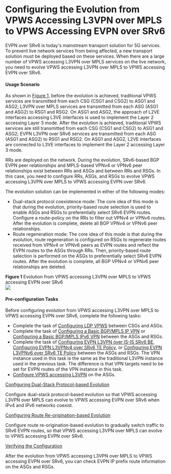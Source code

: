 Configuring the Evolution from VPWS Accessing L3VPN over MPLS to VPWS Accessing EVPN over SRv6
==============================================================================================

EVPN over SRv6 is today's mainstream transport solution for 5G services. To prevent live network services from being affected, a new transport solution must be deployed based on these services. When there are a large number of VPWS accessing L3VPN over MPLS services on the live network, you need to evolve VPWS accessing L3VPN over MPLS to VPWS accessing EVPN over SRv6.

#### Usage Scenario

As shown in [Figure 1](#EN-US_TASK_0288152680__fig1778318276461), before the evolution is achieved, traditional VPWS services are transmitted from each CSG (CSG1 and CSG2) to ASG1 and ASG2; L3VPN over MPLS services are transmitted from each ASG (ASG1 and ASG2) to RSG1 and RSG2. On ASG1 and ASG2, the approach of L2VE interfaces accessing L3VE interfaces is used to implement the Layer 2 accessing Layer 3 mode. After the evolution is achieved, traditional VPWS services are still transmitted from each CSG (CSG1 and CSG2) to ASG1 and ASG2; EVPN L3VPN over SRv6 services are transmitted from each ASG (ASG1 and ASG2) to RSG1 and RSG2. On ASG1 and ASG2, L2VE interfaces are connected to L3VE interfaces to implement the Layer 2 accessing Layer 3 mode.

RRs are deployed on the network. During the evolution, SRv6-based BGP EVPN peer relationships and MPLS-based VPNv4 or VPNv6 peer relationships exist between RRs and ASGs and between RRs and RSGs. In this case, you need to configure RRs, ASGs, and RSGs to evolve VPWS accessing L3VPN over MPLS to VPWS accessing EVPN over SRv6.

The evolution solution can be implemented in either of the following modes:

* Dual-stack protocol coexistence mode: The core idea of this mode is that during the evolution, priority-based route selection is used to enable ASGs and RSGs to preferentially select SRv6 EVPN routes. Configure a route-policy on the RRs to filter out VPNv4 or VPNv6 routes. After the evolution is complete, delete all BGP VPNv4 or VPNv6 peer relationships.
* Route regeneration mode: The core idea of this mode is that during the evolution, route regeneration is configured on RSGs to regenerate routes received from VPNv4 or VPNv6 peers as EVPN routes and reflect the EVPN routes to the ASGs through RRs. Then, priority-based route selection is performed on the ASGs to preferentially select SRv6 EVPN routes. After the evolution is complete, all BGP VPNv4 or VPNv6 peer relationships are deleted.

**Figure 1** Evolution from VPWS accessing L3VPN over MPLS to VPWS accessing EVPN over SRv6  
![](figure/en-us_image_0288282177.png)

#### Pre-configuration Tasks

Before configuring evolution from VPWS accessing L3VPN over MPLS to VPWS accessing EVPN over SRv6, complete the following tasks:

* Complete the task of [Configuring LDP VPWS](dc_vrp_vpws_cfg_3004.html) between CSGs and ASGs.
* Complete the task of [Configuring a Basic BGP/MPLS IP VPN](dc_vrp_mpls-l3vpn-v4_cfg_0154.html) or [Configuring a Basic BGP/MPLS IPv6 VPN](dc_vrp_mpls-l3vpn-v6_cfg_2057.html) between the ASGs and RSGs.
* Complete the task of [Configuring EVPN L3VPN over IS-IS SRv6 BE](dc_vrp_srv6_cfg_all_0252.html), [Configuring EVPN L3VPNv4 over SRv6 TE Policy](dc_vrp_cfg_evpn-l3vpn_over_srv6-te_policy.html), or [Configuring EVPN L3VPNv6 over SRv6 TE Policy](dc_vrp_cfg_evpn-l3vpnv6_over_srv6-te_policy.html) between the ASGs and RSGs. The VPN instance used in this task is the same as the traditional L3VPN instance used in the previous task. The difference is that VPN targets need to be set for EVPN routes of the VPN instance in this task.
* [Configure VPWS accessing L3VPN](dc_vrp_l2-l3_cfg_5003.html) on the ASGs.


[Configuring Dual-Stack Protocol-based Evolution](../../../../software/nev8r10_vrpv8r16/user/vrp/dc_vrp_evpn_cfg_dianxinyanjin_02.html)

Configure dual-stack protocol-based evolution so that VPWS accessing L3VPN over MPLS can evolve to VPWS accessing EVPN over SRv6 when IPv4 and IPv6 networks coexist.

[Configuring Route Re-origination-based Evolution](../../../../software/nev8r10_vrpv8r16/user/vrp/dc_vrp_evpn_cfg_dianxinyanjin_03.html)

Configure route re-origination-based evolution to gradually switch traffic to SRv6 EVPN routes, so that VPWS accessing L3VPN over MPLS can evolve to VPWS accessing EVPN over SRv6.

[Verifying the Configuration](../../../../software/nev8r10_vrpv8r16/user/vrp/dc_vrp_evpn_cfg_dianxinyanjin_04.html)

After the evolution from VPWS accessing L3VPN over MPLS to VPWS accessing EVPN over SRv6, you can check EVPN IP prefix route information on the ASGs and RSGs.